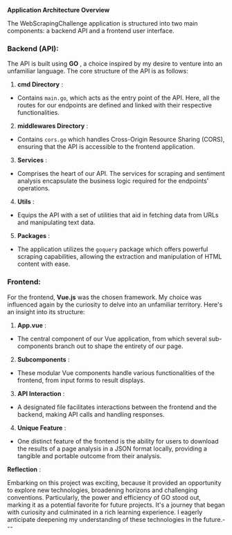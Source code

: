 **Application Architecture Overview** 

The WebScrapingChallenge application is structured into two main components: a backend API and a frontend user interface.
### Backend (API):

The API is built using **GO** , a choice inspired by my desire to venture into an unfamiliar language. The core structure of the API is as follows: 
1. **cmd Directory** : 
- Contains `main.go`, which acts as the entry point of the API. Here, all the routes for our endpoints are defined and linked with their respective functionalities. 
2. **middlewares Directory** : 
- Contains `cors.go` which handles Cross-Origin Resource Sharing (CORS), ensuring that the API is accessible to the frontend application. 
3. **Services** :
- Comprises the heart of our API. The services for scraping and sentiment analysis encapsulate the business logic required for the endpoints' operations. 
4. **Utils** :
- Equips the API with a set of utilities that aid in fetching data from URLs and manipulating text data. 
5. **Packages** : 
- The application utilizes the `goquery` package which offers powerful scraping capabilities, allowing the extraction and manipulation of HTML content with ease.
### Frontend:

For the frontend, **Vue.js**  was the chosen framework. My choice was influenced again by the curiosity to delve into an unfamiliar territory. Here's an insight into its structure: 
1. **App.vue** :
- The central component of our Vue application, from which several sub-components branch out to shape the entirety of our page. 
2. **Subcomponents** :
- These modular Vue components handle various functionalities of the frontend, from input forms to result displays. 
3. **API Interaction** :
- A designated file facilitates interactions between the frontend and the backend, making API calls and handling responses. 
4. **Unique Feature** :
- One distinct feature of the frontend is the ability for users to download the results of a page analysis in a JSON format locally, providing a tangible and portable outcome from their analysis.

**Reflection** :

Embarking on this project was exciting, because it provided an opportunity to explore new technologies, broadening horizons and challenging conventions. Particularly, the power and efficiency of GO stood out, marking it as a potential favorite for future projects. It's a journey that began with curiosity and culminated in a rich learning experience. I eagerly anticipate deepening my understanding of these technologies in the future.---